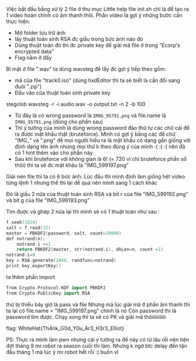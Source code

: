Việc bắt đầu bằng xử lý 2 file ở thư mục Little help
file init.sh chỉ là để tạo ra 1 video hoàn chỉnh có âm thanh thôi. 
Phần video là gợi ý những bước cần thực hiện:
- Mở folder lưu trữ ảnh
- lấy thuật toán sinh RSA đc giấu trong bức ảnh nào đó
- Dùng thuật toán đó thì đc private key để giải mã file ở trong "Ecorp's encrypted data"
- Flag nằm ở đấy

Bí mật ở file ".wav" ta dùng wavsteg để lấy đc gợi ý tiếp theo gồm:
- mã của file "track0.iso" (dùng hxdEditor thì ta sẽ biết là cần đổi sang đuôi ".zip")
- Đầu vào của thuật toán sinh private key

stegolsb wavsteg -r -i audio.wav -o output.txt -n 2 -b 100
- Từ đây là có wrong password là `IM9G_95791.png` và file.name là `IM9G_95791.png` (dùng cho phần sau)
- Thì ý tưởng của mình là dùng wrong password đảo thứ tự các chữ cái để ra được mật khẩu thật (bruteforce). Mình có gợi ý bằng các để chữ "IMG_" và ".png" để mọi người hiểu ra là mật khẩu có dạng gần giống với định dạng tên ảnh nhưng mọi thứ k theo đúng ý của mình :( :( :( nên đã có 1 hint thêm vào cho phần này
- Sau khi bruteforce với không gian là 6! (= 720 vì chỉ bruteforce phần số thôi) thì ta sẽ đc mật khảu là "IMG_599197.png"

Giải nén file thì ta có 6 bức ảnh. Lúc đầu thì mình định làm giống hệt video từng lệnh 1 nhưng thế thì lại dễ quá nên mình sang 1 cách khác

Đó là giấu 2 nửa của thuật toán sinh RSA và bit r của file "IMG_599192.png" và bit g của file "IMG_599193.png"

Tìm được và ghép 2 nửa lại thì mình sẽ có 1 thuật toán như sau :

```cpp
f.seek(1024)
salt = f.read(32)
master = PBKDF2(password, salt, count=10000)
def notrand(n):
	notrand.i +=1
	return PBKDF2(master, str(notrand.i), dkLen=n, count =1)
notrand.i=0
key = RSA.generate(2048, randfunc=notrand)
print key.exportKey()
```

ta thêm phần import

```cpp
from Crypto.Protocol.KDF import PBKDF2
from Crypto.PublicKey import RSA
```

thứ bị thiếu bây giờ là pass và file
Nhưng mà lúc giải mã ở phần âm thanh thì ta lại có file.name = "IMG_599197.png" chính là nó
Còn password thì là password tìm được. Chạy xong thì ta sẽ có PK và giải mã thôiiiiiiiiiii

flag:  WhiteHat{Th4nk_G0d_Y0u_Ar3_H3r3_Elliot}

PS: Thực ra mình làm pwn nhưng cái ý tưởng ra đề này có từ lâu rồi nên tiện đợt tháng 9 mr.robot ra season cuối thì làm. Nhưng k ngờ btc delay đến tận đầu tháng 1 mà lúc ý mr.robot hết rồi :( buồn vl